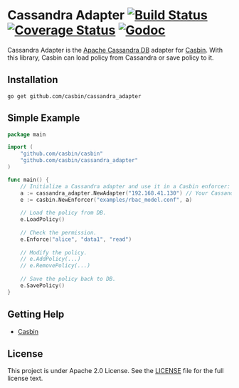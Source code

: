Cassandra Adapter [![Build Status](https://travis-ci.org/casbin/cassandra_adapter.svg?branch=master)](https://travis-ci.org/casbin/cassandra_adapter) [![Coverage Status](https://coveralls.io/repos/github/casbin/cassandra_adapter/badge.svg?branch=master)](https://coveralls.io/github/casbin/cassandra_adapter?branch=master) [![Godoc](https://godoc.org/github.com/casbin/cassandra_adapter?status.svg)](https://godoc.org/github.com/casbin/cassandra_adapter)
====

Cassandra Adapter is the [Apache Cassandra DB](http://cassandra.apache.org/) adapter for [Casbin](https://github.com/casbin/casbin). With this library, Casbin can load policy from Cassandra or save policy to it.

## Installation

    go get github.com/casbin/cassandra_adapter

## Simple Example

```go
package main

import (
	"github.com/casbin/casbin"
	"github.com/casbin/cassandra_adapter"
)

func main() {
	// Initialize a Cassandra adapter and use it in a Casbin enforcer:
	a := cassandra_adapter.NewAdapter("192.168.41.130") // Your Cassandra hosts. 
	e := casbin.NewEnforcer("examples/rbac_model.conf", a)
	
	// Load the policy from DB.
	e.LoadPolicy()
	
	// Check the permission.
	e.Enforce("alice", "data1", "read")
	
	// Modify the policy.
	// e.AddPolicy(...)
	// e.RemovePolicy(...)
	
	// Save the policy back to DB.
	e.SavePolicy()
}
```

## Getting Help

- [Casbin](https://github.com/casbin/casbin)

## License

This project is under Apache 2.0 License. See the [LICENSE](LICENSE) file for the full license text.
